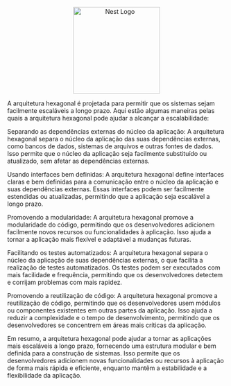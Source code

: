 <p align="center">
  <a href="http://nestjs.com/" target="blank"><img src="https://nestjs.com/img/logo-small.svg" width="200" alt="Nest Logo" /></a>
</p>

[circleci-image]: https://img.shields.io/circleci/build/github/nestjs/nest/master?token=abc123def456
[circleci-url]: https://circleci.com/gh/nestjs/nest

A arquitetura hexagonal é projetada para permitir que os sistemas sejam facilmente escaláveis a longo prazo. Aqui estão algumas maneiras pelas quais a arquitetura hexagonal pode ajudar a alcançar a escalabilidade:

Separando as dependências externas do núcleo da aplicação: A arquitetura hexagonal separa o núcleo da aplicação das suas dependências externas, como bancos de dados, sistemas de arquivos e outras fontes de dados. Isso permite que o núcleo da aplicação seja facilmente substituído ou atualizado, sem afetar as dependências externas.

Usando interfaces bem definidas: A arquitetura hexagonal define interfaces claras e bem definidas para a comunicação entre o núcleo da aplicação e suas dependências externas. Essas interfaces podem ser facilmente estendidas ou atualizadas, permitindo que a aplicação seja escalável a longo prazo.

Promovendo a modularidade: A arquitetura hexagonal promove a modularidade do código, permitindo que os desenvolvedores adicionem facilmente novos recursos ou funcionalidades à aplicação. Isso ajuda a tornar a aplicação mais flexível e adaptável a mudanças futuras.

Facilitando os testes automatizados: A arquitetura hexagonal separa o núcleo da aplicação de suas dependências externas, o que facilita a realização de testes automatizados. Os testes podem ser executados com mais facilidade e frequência, permitindo que os desenvolvedores detectem e corrijam problemas com mais rapidez.

Promovendo a reutilização de código: A arquitetura hexagonal promove a reutilização de código, permitindo que os desenvolvedores usem módulos ou componentes existentes em outras partes da aplicação. Isso ajuda a reduzir a complexidade e o tempo de desenvolvimento, permitindo que os desenvolvedores se concentrem em áreas mais críticas da aplicação.

Em resumo, a arquitetura hexagonal pode ajudar a tornar as aplicações mais escaláveis a longo prazo, fornecendo uma estrutura modular e bem definida para a construção de sistemas. Isso permite que os desenvolvedores adicionem novas funcionalidades ou recursos à aplicação de forma mais rápida e eficiente, enquanto mantêm a estabilidade e a flexibilidade da aplicação.
